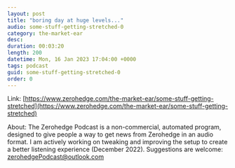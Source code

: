 ```yaml
---
layout: post
title: "boring day at huge levels..."
audio: some-stuff-getting-stretched-0
category: the-market-ear
desc: 
duration: 00:03:20
length: 200
datetime: Mon, 16 Jan 2023 17:04:00 +0000
tags: podcast
guid: some-stuff-getting-stretched-0
order: 0
---
```



Link: [https://www.zerohedge.com/the-market-ear/some-stuff-getting-stretched](https://www.zerohedge.com/the-market-ear/some-stuff-getting-stretched)

About: The Zerohedge Podcast is a non-commercial, automated program, designed to give people a way to get news from Zerohedge in an audio format.  I am actively working on tweaking and improving the setup to create a better listening experience (December 2022).  Suggestions are welcome: [zerohedgePodcast@outlook.com](mailto:zerohedgePodcast@outlook.com)